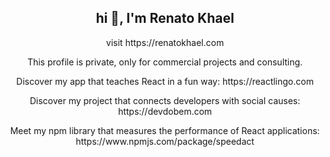 <h2 align="center">hi 👋, I'm Renato Khael</h2>
<p align="center">visit https://renatokhael.com</p>

<p align="center">This profile is private, only for commercial projects and consulting.</p>

<p align="center">Discover my app that teaches React in a fun way: https://reactlingo.com</p>
<p align="center">Discover my project that connects developers with social causes: https://devdobem.com</p>
<p align="center">Meet my npm library that measures the performance of React applications: https://www.npmjs.com/package/speedact</p>



